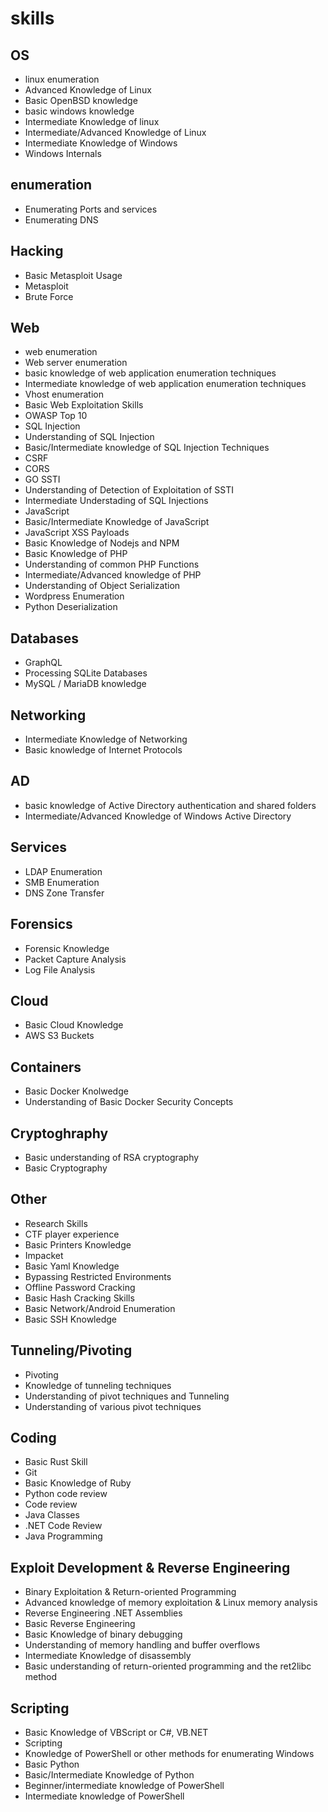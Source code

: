 # skills
## OS
- linux enumeration
- Advanced Knowledge of Linux
- Basic OpenBSD knowledge
- basic windows knowledge
- Intermediate Knowledge of linux
- Intermediate/Advanced Knowledge of Linux
- Intermediate Knowledge of Windows
- Windows Internals

## enumeration
- Enumerating Ports and services
- Enumerating DNS

## Hacking
- Basic Metasploit Usage
- Metasploit
- Brute Force

## Web
- web enumeration
- Web server enumeration
- basic knowledge of web application enumeration techniques
- Intermediate knowledge of web application enumeration techniques
- Vhost enumeration
- Basic Web Exploitation Skills
- OWASP Top 10
- SQL Injection
- Understanding of SQL Injection
- Basic/Intermediate knowledge of SQL Injection Techniques
- CSRF
- CORS
- GO SSTI
- Understanding of Detection of Exploitation of SSTI
- Intermediate Understading of SQL Injections
- JavaScript
- Basic/Intermediate Knowledge of JavaScript
- JavaScript XSS Payloads
- Basic Knowledge of Nodejs and NPM
- Basic Knowledge of PHP
- Understanding of common PHP Functions
- Intermediate/Advanced knowledge of PHP
- Understanding of Object Serialization
- Wordpress Enumeration
- Python Deserialization

## Databases
- GraphQL
- Processing SQLite Databases
- MySQL / MariaDB knowledge

## Networking
- Intermediate Knowledge of Networking
- Basic knowledge of Internet Protocols

## AD
- basic knowledge of Active Directory authentication and shared folders
- Intermediate/Advanced Knowledge of Windows Active Directory

## Services
- LDAP Enumeration
- SMB Enumeration
- DNS Zone Transfer

## Forensics
- Forensic Knowledge
- Packet Capture Analysis
- Log File Analysis

## Cloud
- Basic Cloud Knowledge
- AWS S3 Buckets

## Containers
- Basic Docker Knolwedge
- Understanding of Basic Docker Security Concepts

## Cryptoghraphy
- Basic understanding of RSA cryptography
- Basic Cryptography

## Other
- Research Skills
- CTF player experience
- Basic Printers Knowledge
- Impacket
- Basic Yaml Knowledge
- Bypassing Restricted Environments
- Offline Password Cracking
- Basic Hash Cracking Skills
- Basic Network/Android Enumeration
- Basic SSH Knowledge

## Tunneling/Pivoting
- Pivoting
- Knowledge of tunneling techniques
- Understanding of pivot techniques and Tunneling
- Understanding of various pivot techniques

## Coding
- Basic Rust Skill
- Git
- Basic Knowledge of Ruby
- Python code review
- Code review
- Java Classes
- .NET Code Review
- Java Programming

## Exploit Development & Reverse Engineering
- Binary Exploitation & Return-oriented Programming
- Advanced knowledge of memory exploitation & Linux memory analysis
- Reverse Engineering .NET Assemblies
- Basic Reverse Engineering
- Basic Knowledge of binary debugging
- Understanding of memory handling and buffer overflows
- Intermediate Knowledge of disassembly
- Basic understanding of return-oriented programming and the ret2libc method

## Scripting
- Basic Knowledge of VBScript or C#, VB.NET
- Scripting
- Knowledge of PowerShell or other methods for enumerating Windows
- Basic Python
- Basic/Intermediate Knowledge of Python
- Beginner/intermediate knowledge of PowerShell
- Intermediate knowledge of PowerShell